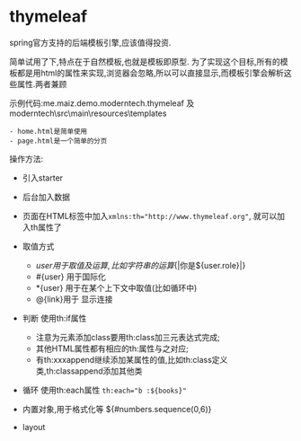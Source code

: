 # thymeleaf

spring官方支持的后端模板引擎,应该值得投资.

简单试用了下,特点在于自然模板,也就是模板即原型.
为了实现这个目标,所有的模板都是用html的属性来实现,浏览器会忽略,所以可以直接显示,而模板引擎会解析这些属性.两者兼顾

示例代码:me.maiz.demo.moderntech.thymeleaf 及 moderntech\src\main\resources\templates
    
    - home.html是简单使用
    - page.html是一个简单的分页
     
操作方法:
- 引入starter
- 后台加入数据
- 页面在HTML标签中加入`xmlns:th="http://www.thymeleaf.org"`, 就可以加入th属性了

- 取值方式 
    - ${user} 用于取值及运算,比如字符串的运算${|你是${user.role}|}
    - \#{user} 用于国际化
    - \*{user} 用于在某个上下文中取值(比如循环中)
    - @{link}用于 显示连接

- 判断 使用th:if属性
    - 注意为元素添加class要用th:class加三元表达式完成;
    - 其他HTML属性都有相应的th:属性与之对应;
    - 有th:xxxappend继续添加某属性的值,比如th:class定义类,th:classappend添加其他类
- 循环 使用th:each属性
    ```th:each="b :${books}"```
- 内置对象,用于格式化等 ${#numbers.sequence(0,6)}

- layout